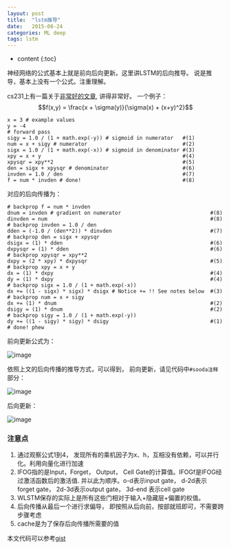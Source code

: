 ```yaml
---
layout: post
title:  "lstm推导"
date:   2015-08-24
categories: ML deep
tags: lstm
---
```

* content
{:toc}

神经网络的公式基本上就是前向后向更新。这里讲LSTM的后向推导。
说是推导，基本上没有一个公式。注重理解。




cs231上有一篇关于[非常好的文章](http://cs231n.github.io/optimization-2/#intuitive), 讲得非常好。
一个例子：
$$f(x,y) = \frac{x + \sigma(y)}{\sigma(x) + (x+y)^2}$$

```
x = 3 # example values
y = -4
# forward pass
sigy = 1.0 / (1 + math.exp(-y)) # sigmoid in numerator   #(1)
num = x + sigy # numerator                               #(2)
sigx = 1.0 / (1 + math.exp(-x)) # sigmoid in denominator #(3)
xpy = x + y                                              #(4)
xpysqr = xpy**2                                          #(5)
den = sigx + xpysqr # denominator                        #(6)
invden = 1.0 / den                                       #(7)
f = num * invden # done!                                 #(8)
```

对应的后向传播为：

```
# backprop f = num * invden
dnum = invden # gradient on numerator                             #(8)
dinvden = num                                                     #(8)
# backprop invden = 1.0 / den
dden = (-1.0 / (den**2)) * dinvden                                #(7)
# backprop den = sigx + xpysqr
dsigx = (1) * dden                                                #(6)
dxpysqr = (1) * dden                                              #(6)
# backprop xpysqr = xpy**2
dxpy = (2 * xpy) * dxpysqr                                        #(5)
# backprop xpy = x + y
dx = (1) * dxpy                                                   #(4)
dy = (1) * dxpy                                                   #(4)
# backprop sigx = 1.0 / (1 + math.exp(-x))
dx += ((1 - sigx) * sigx) * dsigx # Notice += !! See notes below  #(3)
# backprop num = x + sigy
dx += (1) * dnum                                                  #(2)
dsigy = (1) * dnum                                                #(2)
# backprop sigy = 1.0 / (1 + math.exp(-y))
dy += ((1 - sigy) * sigy) * dsigy                                 #(1)
# done! phew
```

前向更新公式为：

![image](http://vsooda.github.io/assets/lstm/lstm.png)

依照上文的后向传播的推导方式，可以得到，
前向更新，请见代码中`#sooda注释`部分：

![image](http://vsooda.github.io/assets/lstm/lstm_forward.png)

后向更新：

![image](http://vsooda.github.io/assets/lstm/lstm_backward.png)

### 注意点
1. 通过观察公式1到4， 发现所有的乘机因子为x、h，互相没有依赖，可以并行化。利用向量化进行加速
2. IFOG指的是Input，Forget， Output， Cell Gate的计算值。IFOGf是IFOG经过激活函数后的激活值. 并以此为顺序。o-d表示input gate， d-2d表示forget gate， 2d-3d表示output gate， 3d-end 表示cell gate
3. WLSTM保存的实际上是所有这些门相对于输入+隐藏层+偏置的权值。
4. 后向传播从最后一个进行求偏导， 即按照从后向前，按部就班即可，不需要跨步骤考虑
5. cache是为了保存后向传播所需要的值

本文代码可以参考[gist](https://gist.github.com/f93810ce107b0d393cbf.git)

<script type="text/javascript" src="http://cdn.mathjax.org/mathjax/latest/MathJax.js?config=default"></script>
